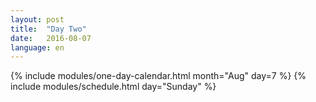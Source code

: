 ```yaml
---
layout: post
title:  "Day Two"
date:   2016-08-07
language: en
---
```


{% include modules/one-day-calendar.html month="Aug" day=7 %}
{% include modules/schedule.html day="Sunday" %}

<div class="clear"> </div>

